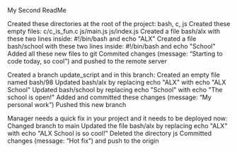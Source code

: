 My Second ReadMe

Created these directories at the root of the project: bash, c, js
Created these empty files:
  c/c_is_fun.c
  js/main.js
  js/index.js
Created a file bash/alx with these two lines inside: #!/bin/bash and echo "ALX"
Created a file bash/school with these two lines inside: #!/bin/bash and echo "School"
Added all these new files to git
Commited changes (message: “Starting to code today, so cool”) and pushed to the remote server

Created a branch update_script and in this branch:
   Created an empty file named bash/98
   Updated bash/alx by replacing echo "ALX" with echo "ALX School"
   Updated bash/school by replacing echo "School" with echo "The school is open!"
   Added and committed these changes (message: “My personal work”)
   Pushed this new branch
   
Manager needs a quick fix in your project and it needs to be deployed now:
Changed branch to main
Updated the file bash/alx by replacing echo "ALX" with echo "ALX School is so cool!"
Deleted the directory js
Committed changes (message: “Hot fix”) and push to the origin
